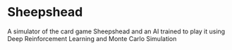 # Sheepshead
A simulator of the card game Sheepshead and an AI trained to play it using Deep Reinforcement Learning and Monte Carlo Simulation
